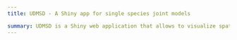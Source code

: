 ```yaml
---
title: UDMSD - A Shiny app for single species joint models

summary: UDMSD is a Shiny web application that allows to visualize spatial, temporal or spatio-temporal abundance/occurrence data, estimate significant factors and the trend. It is addressed to ecologists interested in analysing species abundance/occurrence data but lacking the appropriate theoretical knowledge to use this statistical software is required. The application allows to fit Bayesian Zero inflation models to obtain significant predictor estimates and their uncertainty by using INLA. To carry out these analyses users simply need to click the buttons that create the input files required, execute the software and process the output to generate tables of values and plots with the results. The application allows user interaction and creates interactive visualizations such as species distribution map and posterior maps. This INLA models could be done only for geostatistical data. You can access the Github repository to follow the installation instructions from [Github](https://github.com/uwijewardhana/udmsd/).
---
```

